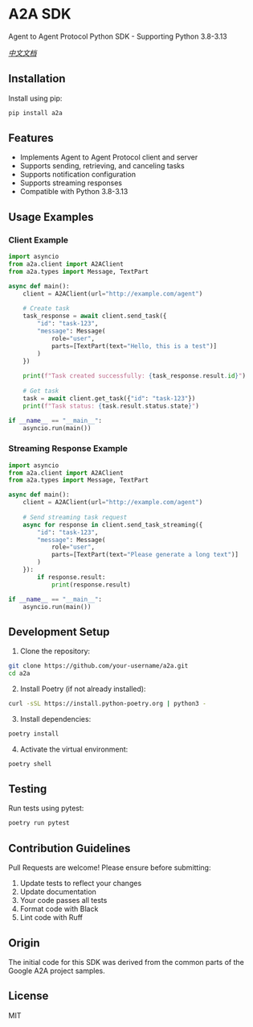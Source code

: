 # A2A SDK

Agent to Agent Protocol Python SDK - Supporting Python 3.8-3.13

*[中文文档](README_zh.md)*

## Installation

Install using pip:

```bash
pip install a2a
```

## Features

- Implements Agent to Agent Protocol client and server
- Supports sending, retrieving, and canceling tasks
- Supports notification configuration
- Supports streaming responses
- Compatible with Python 3.8-3.13

## Usage Examples

### Client Example

```python
import asyncio
from a2a.client import A2AClient
from a2a.types import Message, TextPart

async def main():
    client = A2AClient(url="http://example.com/agent")
    
    # Create task
    task_response = await client.send_task({
        "id": "task-123",
        "message": Message(
            role="user",
            parts=[TextPart(text="Hello, this is a test")]
        )
    })
    
    print(f"Task created successfully: {task_response.result.id}")
    
    # Get task
    task = await client.get_task({"id": "task-123"})
    print(f"Task status: {task.result.status.state}")

if __name__ == "__main__":
    asyncio.run(main())
```

### Streaming Response Example

```python
import asyncio
from a2a.client import A2AClient
from a2a.types import Message, TextPart

async def main():
    client = A2AClient(url="http://example.com/agent")
    
    # Send streaming task request
    async for response in client.send_task_streaming({
        "id": "task-123",
        "message": Message(
            role="user",
            parts=[TextPart(text="Please generate a long text")]
        )
    }):
        if response.result:
            print(response.result)

if __name__ == "__main__":
    asyncio.run(main())
```

## Development Setup

1. Clone the repository:

```bash
git clone https://github.com/your-username/a2a.git
cd a2a
```

2. Install Poetry (if not already installed):

```bash
curl -sSL https://install.python-poetry.org | python3 -
```

3. Install dependencies:

```bash
poetry install
```

4. Activate the virtual environment:

```bash
poetry shell
```

## Testing

Run tests using pytest:

```bash
poetry run pytest
```

## Contribution Guidelines

Pull Requests are welcome! Please ensure before submitting:

1. Update tests to reflect your changes
2. Update documentation
3. Your code passes all tests
4. Format code with Black
5. Lint code with Ruff

## Origin

The initial code for this SDK was derived from the common parts of the Google A2A project samples.

## License

MIT
